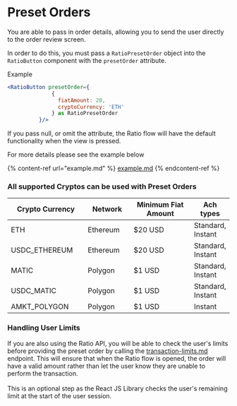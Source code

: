 # Preset Orders

You are able to pass in order details, allowing you to send the user directly to the order review screen.

In order to do this, you must pass a `RatioPresetOrder` object into the `RatioButton` component with the `presetOrder` attribute.

Example&#x20;

```jsx
<RatioButton presetOrder={
              {
                fiatAmount: 20,
                cryptoCurrency: 'ETH'
              } as RatioPresetOrder
          }/>
```

If you pass null, or omit the attribute, the Ratio flow will have the default functionality when the view is pressed.&#x20;

For more details please see the example below

{% content-ref url="example.md" %}
[example.md](example.md)
{% endcontent-ref %}

### All supported Cryptos can be used with Preset Orders

<table><thead><tr><th width="189">Crypto Currency</th><th width="115">Network</th><th width="204">Minimum Fiat Amount</th><th>Ach types</th></tr></thead><tbody><tr><td>ETH</td><td>Ethereum</td><td>$20 USD</td><td>Standard, Instant</td></tr><tr><td>USDC_ETHEREUM</td><td>Ethereum</td><td>$20 USD</td><td>Standard, Instant</td></tr><tr><td>MATIC</td><td>Polygon</td><td>$1 USD</td><td>Standard, Instant</td></tr><tr><td>USDC_MATIC</td><td>Polygon</td><td>$1 USD</td><td>Standard, Instant</td></tr><tr><td>AMKT_POLYGON</td><td>Polygon</td><td>$1 USD</td><td>Instant</td></tr></tbody></table>

### Handling User Limits&#x20;

If you are also using the Ratio API, you will be able to check the user's limits before providing the preset order by calling the [transaction-limits.md](../api/transaction-limits.md "mention") endpoint. This will ensure that when the Ratio flow is opened, the order will have a valid amount rather than let the user know they are unable to perform the transaction. \
\
This is an optional step as the React JS Library checks the user's remaining limit at the start of the user session.

